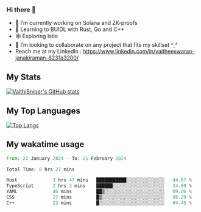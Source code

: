 ### Hi there 👋

- 🔭 I’m currently working on Solana and ZK-proofs
- 📖 Learning to BUIDL with Rust, Go and C++
- 🕸️ Exploring Istio
- 👯 I’m looking to collaborate on any project that fits my skillset ^_^
- Reach me at my LinkedIn : https://www.linkedin.com/in/vaitheeswaran-janakiraman-8231a3200/

## My Stats
[![VaithiSniper's GitHub stats](https://github-readme-stats.vercel.app/api?username=VaithiSniper&hide=stars&theme=radical)](https://github.com/anuraghazra/github-readme-stats)

## My Top Languages

[![Top Langs](https://github-readme-stats.vercel.app/api/top-langs/?username=VaithiSniper&layout=compact)](https://github.com/anuraghazra/github-readme-stats)

## My wakatime usage

<!--START_SECTION:waka-->

```rust
From: 22 January 2024 - To: 21 February 2024

Total Time: 8 hrs 27 mins

Rust             3 hrs 47 mins   ███████████░░░░░░░░░░░░░░   44.57 %
TypeScript       2 hrs 3 mins    ██████░░░░░░░░░░░░░░░░░░░   24.09 %
YAML             46 mins         ██▒░░░░░░░░░░░░░░░░░░░░░░   09.06 %
CSS              27 mins         █▒░░░░░░░░░░░░░░░░░░░░░░░   05.29 %
C++              22 mins         █░░░░░░░░░░░░░░░░░░░░░░░░   04.45 %
```

<!--END_SECTION:waka-->
